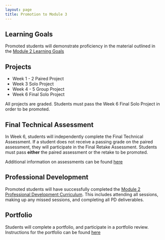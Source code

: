 ```yaml
---
layout: page
title: Promotion to Module 3
---
```


## Learning Goals

Promoted students will demonstrate proficiency in the material outlined in the [Module 2 Learning Goals](./learning_goals)

## Projects

* Week 1 - 2 Paired Project
* Week 3 Solo Project
* Week 4 - 5 Group Project
* Week 6 Final Solo Project

All projects are graded. Students must pass the Week 6 Final Solo Project in order to be promoted.

## Final Technical Assessment

In Week 6, students will independently complete the Final Technical Assessment. If a student does not receive a passing grade on the paired assessment, they will participate in the Final Retake Assessment. Students must pass **either** the paired assessment or the retake to be promoted.

Additional information on assessments can be found [here](./assessments)

## Professional Development

Promoted students will have successfully completed the [Module 2 Professional Development Curriculum](https://careerdev.turing.io/module_two/). This includes attending all sessions, making up any missed sessions, and completing all PD deliverables.

## Portfolio

Students will complete a portfolio, and participate in a portfolio review. Instructions for the portfolio can be found [here](./portfolio_requirements)
